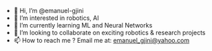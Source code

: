 - 👋 Hi, I’m @emanuel-gjini
- 👀 I’m interested in robotics, AI
- 🌱 I’m currently learning ML and Neural Networks
- 💞️ I’m looking to collaborate on exciting robotics & research projects
- 📫 How to reach me ? Email me at: emanuel_gjini@yahoo.com

<!---
emanuel-gjini/emanuel-gjini is a ✨ special ✨ repository because its `README.md` (this file) appears on your GitHub profile.
You can click the Preview link to take a look at your changes.
--->
